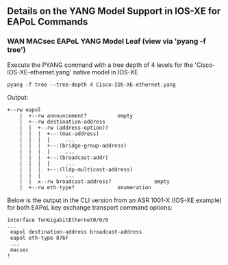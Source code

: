 ## Details on the YANG Model Support in IOS-XE for EAPoL Commands




### WAN MACsec EAPoL YANG Model Leaf (view via 'pyang -f tree')

Execute the PYANG command with a tree depth of 4 levels for the 'Cisco-IOS-XE-ethernet.yang' native model in IOS-XE

```
pyang -f tree --tree-depth 4 Cisco-IOS-XE-ethernet.yang
```

Output:

```
+--rw eapol
    |  +--rw announcement?          empty
    |  +--rw destination-address
    |  |  +--rw (address-option)?
    |  |  |  +--:(mac-address)
    |  |  |  |     ...
    |  |  |  +--:(bridge-group-address)
    |  |  |  |     ...
    |  |  |  +--:(broadcast-addr)
    |  |  |  |     ...
    |  |  |  +--:(lldp-multicast-address)
    |  |  |        ...
    |  |  x--rw broadcast-address?              empty
    |  +--rw eth-type?              enumeration
```


Below is the output in the CLI version from an ASR 1001-X (IOS-XE example) for both EAPoL key exchange transport command options:

```
interface TenGigabitEthernet0/0/0
...
 eapol destination-address broadcast-address
 eapol eth-type 876F
 ...
 macsec
!
```


